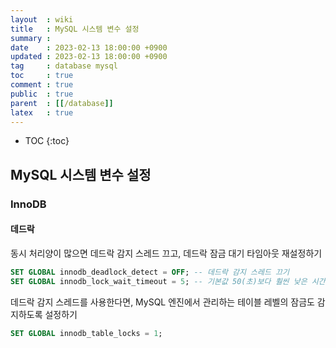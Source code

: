 ```yaml
---
layout  : wiki
title   : MySQL 시스템 변수 설정
summary : 
date    : 2023-02-13 18:00:00 +0900
updated : 2023-02-13 18:00:00 +0900
tag     : database mysql
toc     : true
comment : true
public  : true
parent  : [[/database]]
latex   : true
---
```

* TOC
{:toc}


## MySQL 시스템 변수 설정


### InnoDB

#### 데드락

동시 처리양이 많으면 데드락 감지 스레드 끄고, 데드락 잠금 대기 타임아웃 재설정하기

```SQL
SET GLOBAL innodb_deadlock_detect = OFF; -- 데드락 감지 스레드 끄기
SET GLOBAL innodb_lock_wait_timeout = 5; -- 기본값 50(초)보다 훨씬 낮은 시간으로 변경
```

데드락 감지 스레드를 사용한다면, MySQL 엔진에서 관리하는 테이블 레벨의 잠금도 감지하도록 설정하기

```SQL
SET GLOBAL innodb_table_locks = 1;
```